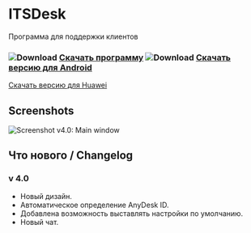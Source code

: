 # ITSDesk
Программа для поддержки клиентов


### ![Download](https://it-sys.kz/engine/download.png) [Скачать программу](http://it-sys.kz/engine/downloads/ITDesk4.exe)   ![Download](https://it-sys.kz/engine/gp.png) [Скачать версию для Android](https://play.google.com/store/apps/details?id=com.hd.itsys)  
[Скачать версию для Huawei](https://appgallery.cloud.huawei.com/ag/n/app/C102806709?locate=ru_RU&source=appshare&subsource=C102806709)

## Screenshots

![Screenshot v4.0: Main window](https://it-sys.kz/engine/4.jpg)


## Что нового / Changelog
### v 4.0
* Новый дизайн.
* Автоматическое определение AnyDesk ID.
* Добавлена возможность выставлять настройки по умолчанию.
* Новый чат.
